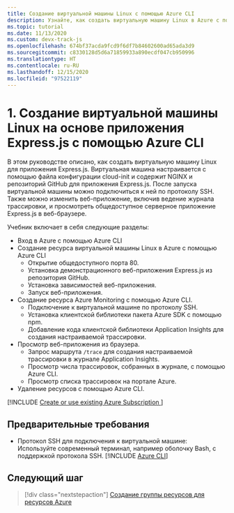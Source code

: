 ```yaml
---
title: Создание виртуальной машины Linux с помощью Azure CLI
description: Узнайте, как создать виртуальную машину Linux в Azure с помощью клона приложения на основе Express.js из репозитория GitHub.
ms.topic: tutorial
ms.date: 11/13/2020
ms.custom: devx-track-js
ms.openlocfilehash: 674bf37acda9fcd9f6df7b84602600ad65ada3d9
ms.sourcegitcommit: c8330128d5d6a71859933a890ecdf047cb950996
ms.translationtype: HT
ms.contentlocale: ru-RU
ms.lasthandoff: 12/15/2020
ms.locfileid: "97522119"
---
```

# <a name="1-create-linux-virtual-machine-with-expressjs-app-using-azure-cli"></a>1. Создание виртуальной машины Linux на основе приложения Express.js с помощью Azure CLI

В этом руководстве описано, как создать виртуальную машину Linux для приложения Express.js. Виртуальная машина настраивается с помощью файла конфигурации cloud-init и содержит NGINX и репозиторий GitHub для приложения Express.js. После запуска виртуальной машины можно подключиться к ней по протоколу SSH. Также можно изменить веб-приложение, включив ведение журнала трассировки, и просмотреть общедоступное серверное приложение Express.js в веб-браузере.

Учебник включает в себя следующие разделы:

* Вход в Azure с помощью Azure CLI
* Создание ресурса виртуальной машины Linux в Azure с помощью Azure CLI
    * Открытие общедоступного порта 80.
    * Установка демонстрационного веб-приложения Express.js из репозитория GitHub.
    * Установка зависимостей веб-приложения.
    * Запуск веб-приложения.
* Создание ресурса Azure Monitoring с помощью Azure CLI.
    * Подключение к виртуальной машине по протоколу SSH.
    * Установка клиентской библиотеки пакета Azure SDK с помощью npm.
    * Добавление кода клиентской библиотеки Application Insights для создания настраиваемой трассировки.
* Просмотр веб-приложения из браузера.
    * Запрос маршрута `/trace` для создания настраиваемой трассировки в журнале Application Insights.
    * Просмотр числа трассировок, собранных в журнале, с помощью Azure CLI.
    * Просмотр списка трассировок на портале Azure.
* Удаление ресурсов с помощью Azure CLI.

[!INCLUDE [Create or use existing Azure Subscription ](../../includes/environment-subscription-h2.md)]

## <a name="prerequisites"></a>Предварительные требования

- Протокол SSH для подключения к виртуальной машине: Используйте современный терминал, например оболочку Bash, с поддержкой протокола SSH.
[!INCLUDE [Azure CLI](../../../includes/azure-cli-prepare-your-environment-no-header.md)]


## <a name="next-step"></a>Следующий шаг

> [!div class="nextstepaction"]
> [Создание группы ресурсов для ресурсов Azure](create-azure-monitoring-application-insights-web-resource.md) 